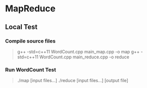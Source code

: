 # MapReduce 

## Local Test

### Compile source files
> g++ -std=c++11 WordCount.cpp main_map.cpp -o map
> g++ -std=c++11 WordCount.cpp main_reduce.cpp -o reduce

### Run WordCount Test
> ./map [input files...]
> ./reduce [input files...] [output file] 
